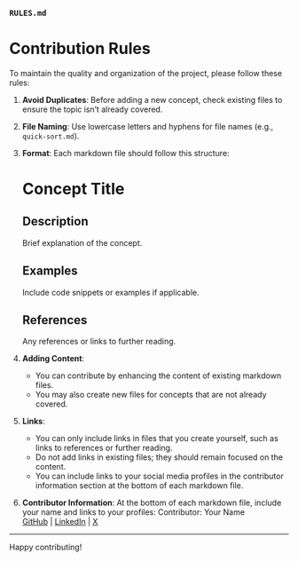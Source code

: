### `RULES.md`

# Contribution Rules

To maintain the quality and organization of the project, please follow these rules:

1. **Avoid Duplicates**: Before adding a new concept, check existing files to ensure the topic isn’t already covered.

2. **File Naming**: Use lowercase letters and hyphens for file names (e.g., `quick-sort.md`).

3. **Format**: Each markdown file should follow this structure:
   # Concept Title

   ## Description
   Brief explanation of the concept.

   ## Examples
   Include code snippets or examples if applicable.

   ## References
   Any references or links to further reading.

4. **Adding Content**:
   - You can contribute by enhancing the content of existing markdown files.
   - You may also create new files for concepts that are not already covered.

5. **Links**:
   - You can only include links in files that you create yourself, such as links to references or further reading.
   - Do not add links in existing files; they should remain focused on the content.
   - You can include links to your social media profiles in the contributor information section at the bottom of each markdown file.

6. **Contributor Information**: At the bottom of each markdown file, include your name and links to your profiles:
   Contributor: Your Name  
   [GitHub](https://github.com/your-github) | [LinkedIn](https://linkedin.com/in/your-linkedin) | [X](https://x.com/your-x)

---

Happy contributing!
